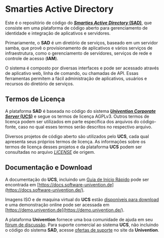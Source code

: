 # Smarties Active Directory

Este é o repositório de código do [**_Smarties Active Directory_ (SAD)**](https://sad.repository.smarttarget.tech), que consiste em uma plataforma de código aberto para gerenciamento de identidade e integração de aplicativos e servidores.

Primariamente, o **SAD** é um diretório de serviços, baseado em um servidor samba, que provê o provisionamento de aplicativos e vários serviços de infraestrutura, como o gerenciamento de servidores, serviços de rede e controle de acesso (**IAM**).

O sistema é composto por diversas interfaces e pode ser acessado através de aplicativo web, linha de comando, ou chamadas de API. Essas ferramentas permitem a fácil administração de aplicativos, usuários e recursos do diretório de serviços. 

## Termos de Licença 

A plataforma **SAD** é baseada no código do sistema [**_Univention Corporate Server_ (UCS)**](https://github.com/univention/univention-corporate-server) e segue os termos de licença AGPLv3. Outros termos de licença podem ser utilizados em parte específica dos arquivos do código-fonte, caso no qual esses termos serão descritos no respectivo arquivo.

Diversos projetos de código aberto são utilizados pelo **UCS**, cada qual apresenta seus próprios termos de licença. As informações sobre os termos de licença desses projetos e da plataforma **UCS** podem ser consultadas no arquivo [_LICENSE_](https://github.com/univention/univention-corporate-server/LICENSE) de origem.

## Documentação e Download

A documentação do **UCS**, incluindo um [Guia de Início Rápido](https://docs.software-univention.de/n/en/docs/quickstart.html#quickstart) pode ser encontrada em [https://docs.software-univention.de](https://docs.software-univention.de/).

Imagens ISO e de maquina virtual do **UCS** estão [disponíveis para download](https://www.univention.com/products/download/) e uma demonstração online pode ser acessada em [https://demo.univention.de](https://demo.univention.de/).

A plataforma **Univention** fornece uma boa comunidade de ajuda em seu [fórum de discussão](https://help.univention.com). Para suporte comercial ao sistema **UCS**, não incluindo o código do sistema **SAD**, acesse [ofertas de suporte](https://www.univention.com/download-and-support/support/commercial-support/) no site da **Univention**.